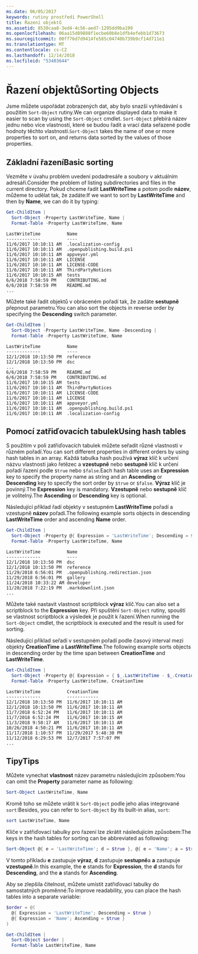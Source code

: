 ```yaml
---
ms.date: 06/05/2017
keywords: rutiny prostředí PowerShell
title: Řazení objektů
ms.assetid: 8530caa8-3ed4-4c56-aed7-1295dd9ba199
ms.openlocfilehash: 06aa15d89888f1ecbe60b8e1dfb4efebb1d73673
ms.sourcegitcommit: 00ff76d7d9414fe585c04740b739b9cf14d711e1
ms.translationtype: MT
ms.contentlocale: cs-CZ
ms.lasthandoff: 12/14/2018
ms.locfileid: "53403644"
---
```

# <a name="sorting-objects"></a><span data-ttu-id="0c65c-103">Řazení objektů</span><span class="sxs-lookup"><span data-stu-id="0c65c-103">Sorting Objects</span></span>

<span data-ttu-id="0c65c-104">Jsme můžete uspořádat zobrazených dat, aby bylo snazší vyhledávání s použitím `Sort-Object` rutiny.</span><span class="sxs-lookup"><span data-stu-id="0c65c-104">We can organize displayed data to make it easier to scan by using the `Sort-Object` cmdlet.</span></span> <span data-ttu-id="0c65c-105">`Sort-Object` přebírá název jednu nebo více vlastností, které se budou řadit a vrací data seřazené podle hodnoty těchto vlastností.</span><span class="sxs-lookup"><span data-stu-id="0c65c-105">`Sort-Object` takes the name of one or more properties to sort on, and returns data sorted by the values of those properties.</span></span>

## <a name="basic-sorting"></a><span data-ttu-id="0c65c-106">Základní řazení</span><span class="sxs-lookup"><span data-stu-id="0c65c-106">Basic sorting</span></span>

<span data-ttu-id="0c65c-107">Vezměte v úvahu problém uvedení podadresáře a soubory v aktuálním adresáři.</span><span class="sxs-lookup"><span data-stu-id="0c65c-107">Consider the problem of listing subdirectories and files in the current directory.</span></span>
<span data-ttu-id="0c65c-108">Pokud chceme řadit **LastWriteTime** a potom podle **název**, můžeme to udělat tak, že zadáte:</span><span class="sxs-lookup"><span data-stu-id="0c65c-108">If we want to sort by **LastWriteTime** and then by **Name**, we can do it by typing:</span></span>

```powershell
Get-ChildItem |
  Sort-Object -Property LastWriteTime, Name |
  Format-Table -Property LastWriteTime, Name
```

```output
LastWriteTime          Name
-------------          ----
11/6/2017 10:10:11 AM  .localization-config
11/6/2017 10:10:11 AM  .openpublishing.build.ps1
11/6/2017 10:10:11 AM  appveyor.yml
11/6/2017 10:10:11 AM  LICENSE
11/6/2017 10:10:11 AM  LICENSE-CODE
11/6/2017 10:10:11 AM  ThirdPartyNotices
11/6/2017 10:10:15 AM  tests
6/6/2018 7:58:59 PM    CONTRIBUTING.md
6/6/2018 7:58:59 PM    README.md
...
```

<span data-ttu-id="0c65c-109">Můžete také řadit objektů v obráceném pořadí tak, že zadáte **sestupně** přepnout parametru.</span><span class="sxs-lookup"><span data-stu-id="0c65c-109">You can also sort the objects in reverse order by specifying the **Descending** switch parameter.</span></span>

```powershell
Get-ChildItem |
  Sort-Object -Property LastWriteTime, Name -Descending |
  Format-Table -Property LastWriteTime, Name
```

```output
LastWriteTime          Name
-------------          ----
12/1/2018 10:13:50 PM  reference
12/1/2018 10:13:50 PM  dsc
...
6/6/2018 7:58:59 PM    README.md
6/6/2018 7:58:59 PM    CONTRIBUTING.md
11/6/2017 10:10:15 AM  tests
11/6/2017 10:10:11 AM  ThirdPartyNotices
11/6/2017 10:10:11 AM  LICENSE-CODE
11/6/2017 10:10:11 AM  LICENSE
11/6/2017 10:10:11 AM  appveyor.yml
11/6/2017 10:10:11 AM  .openpublishing.build.ps1
11/6/2017 10:10:11 AM  .localization-config
```

## <a name="using-hash-tables"></a><span data-ttu-id="0c65c-110">Pomocí zatřiďovacích tabulek</span><span class="sxs-lookup"><span data-stu-id="0c65c-110">Using hash tables</span></span>

<span data-ttu-id="0c65c-111">S použitím v poli zatřiďovacích tabulek můžete seřadit různé vlastnosti v různém pořadí.</span><span class="sxs-lookup"><span data-stu-id="0c65c-111">You can sort different properties in different orders by using hash tables in an array.</span></span>
<span data-ttu-id="0c65c-112">Každá tabulka hash používá **výraz** klíč k určení názvu vlastnosti jako řetězec a **vzestupně** nebo **sestupně** klíč k určení pořadí řazení podle `$true` nebo `$false`.</span><span class="sxs-lookup"><span data-stu-id="0c65c-112">Each hash table uses an **Expression** key to specify the property name as string and an **Ascending** or **Descending** key to specify the sort order by `$true` or `$false`.</span></span>
<span data-ttu-id="0c65c-113">**Výraz** klíč je povinný.</span><span class="sxs-lookup"><span data-stu-id="0c65c-113">The **Expression** key is mandatory.</span></span>
<span data-ttu-id="0c65c-114">**Vzestupně** nebo **sestupně** klíč je volitelný.</span><span class="sxs-lookup"><span data-stu-id="0c65c-114">The **Ascending** or **Descending** key is optional.</span></span>

<span data-ttu-id="0c65c-115">Následující příklad řadí objekty v sestupném **LastWriteTime** pořadí a vzestupně **název** pořadí.</span><span class="sxs-lookup"><span data-stu-id="0c65c-115">The following example sorts objects in descending **LastWriteTime** order and ascending **Name** order.</span></span>

```powershell
Get-ChildItem |
  Sort-Object -Property @{ Expression = 'LastWriteTime'; Descending = $true }, @{ Expression = 'Name'; Ascending = $true } |
  Format-Table -Property LastWriteTime, Name
```

```output
LastWriteTime          Name
-------------          ----
12/1/2018 10:13:50 PM  dsc
12/1/2018 10:13:50 PM  reference
11/29/2018 6:56:01 PM  .openpublishing.redirection.json
11/29/2018 6:56:01 PM  gallery
11/24/2018 10:33:22 AM developer
11/20/2018 7:22:19 PM  .markdownlint.json
...
```

<span data-ttu-id="0c65c-116">Můžete také nastavit vlastnost scriptblock **výraz** klíč.</span><span class="sxs-lookup"><span data-stu-id="0c65c-116">You can also set a scriptblock to the **Expression** key.</span></span>
<span data-ttu-id="0c65c-117">Při spuštění `Sort-Object` rutiny, spouští se vlastnost scriptblock a výsledek je použít k řazení.</span><span class="sxs-lookup"><span data-stu-id="0c65c-117">When running the `Sort-Object` cmdlet, the scriptblock is executed and the result is used for sorting.</span></span>

<span data-ttu-id="0c65c-118">Následující příklad seřadí v sestupném pořadí podle časový interval mezi objekty **CreationTime** a **LastWriteTime**.</span><span class="sxs-lookup"><span data-stu-id="0c65c-118">The following example sorts objects in descending order by the time span between **CreationTime** and **LastWriteTime**.</span></span>

```powershell
Get-ChildItem |
  Sort-Object -Property @{ Expression = { $_.LastWriteTime - $_.CreationTime }; Descending = $true } |
  Format-Table -Property LastWriteTime, CreationTime
```

```output
LastWriteTime          CreationTime
-------------          ------------
12/1/2018 10:13:50 PM  11/6/2017 10:10:11 AM
12/1/2018 10:13:50 PM  11/6/2017 10:10:11 AM
11/7/2018 6:52:24 PM   11/6/2017 10:10:11 AM
11/7/2018 6:52:24 PM   11/6/2017 10:10:15 AM
11/3/2018 9:58:17 AM   11/6/2017 10:10:11 AM
10/26/2018 4:50:21 PM  11/6/2017 10:10:11 AM
11/17/2018 1:10:57 PM  11/29/2017 5:48:30 PM
11/12/2018 6:29:53 PM  12/7/2017 7:57:07 PM
...
```

## <a name="tips"></a><span data-ttu-id="0c65c-119">Tipy</span><span class="sxs-lookup"><span data-stu-id="0c65c-119">Tips</span></span>

<span data-ttu-id="0c65c-120">Můžete vynechat **vlastnost** název parametru následujícím způsobem:</span><span class="sxs-lookup"><span data-stu-id="0c65c-120">You can omit the **Property** parameter name as following:</span></span>

```powershell
Sort-Object LastWriteTime, Name
```

<span data-ttu-id="0c65c-121">Kromě toho se můžete vrátit k `Sort-Object` podle jeho alias integrované `sort`:</span><span class="sxs-lookup"><span data-stu-id="0c65c-121">Besides, you can refer to `Sort-Object` by its built-in alias, `sort`:</span></span>

```powershell
sort LastWriteTime, Name
```

<span data-ttu-id="0c65c-122">Klíče v zatřiďovací tabulky pro řazení lze zkrátit následujícím způsobem:</span><span class="sxs-lookup"><span data-stu-id="0c65c-122">The keys in the hash tables for sorting can be abbreviated as following:</span></span>

```powershell
Sort-Object @{ e = 'LastWriteTime'; d = $true }, @{ e = 'Name'; a = $true }
```

<span data-ttu-id="0c65c-123">V tomto příkladu **e** zastupuje **výraz**, **d** zastupuje **sestupně**a **a** zastupuje **vzestupně**.</span><span class="sxs-lookup"><span data-stu-id="0c65c-123">In this example, the **e** stands for **Expression**, the **d** stands for **Descending**, and the **a** stands for **Ascending**.</span></span>

<span data-ttu-id="0c65c-124">Aby se zlepšila čitelnost, můžete umístit zatřiďovací tabulky do samostatných proměnné:</span><span class="sxs-lookup"><span data-stu-id="0c65c-124">To improve readability, you can place the hash tables into a separate variable:</span></span>

```powershell
$order = @(
  @{ Expression = 'LastWriteTime'; Descending = $true }
  @{ Expression = 'Name'; Ascending = $true }
)

Get-ChildItem |
  Sort-Object $order |
  Format-Table LastWriteTime, Name
```